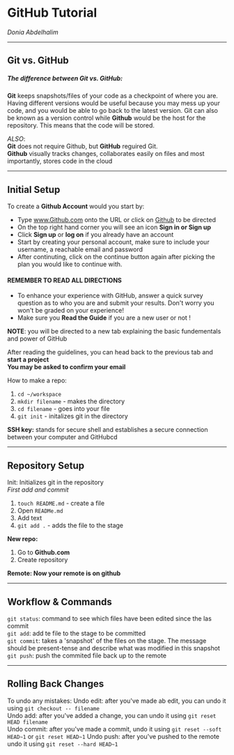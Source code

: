 # GitHub Tutorial

_Donia Abdelhalim_

---
## Git vs. GitHub
##### The difference between **Git vs. GitHub**:  
**Git** keeps snapshots/files of your code as a checkpoint of where you are. Having different versions would be useful because you may mess up your code, and you would be able to go back to the latest version. Git can also be known as a version control while **Github** would be the host for the repository. This means that the code will be stored. 

_ALSO_:  
**Git** does not require Github, but **GitHub** reguired Git.   
**Github** visually tracks changes, collaborates easily on files and most importantly, stores code in the cloud 


---
## Initial Setup

To create a **Github Account** would you start by:  
* Type www.Github.com onto the URL or click on [Github](https://github.com/) to be directed 
* On the top right hand corner you will see an icon **Sign in or Sign up**  
* Click **Sign up** or **log on** if you already have an account
* Start by creating your personal account, make sure to include your username, a reachable email and password
* After continuting, click on the continue button again after picking the plan you would like to continue with. 

#### **REMEMBER TO READ ALL DIRECTIONS**  
* To enhance your experience with GitHub, answer a quick survey question as to who you are and submit your results. Don't worry you won't be graded on your experience!
* Make sure you  **Read the Guide** if you are a new user or not !  

**NOTE**: you will be directed to a new tab explaining the basic fundementals and power of GitHub

After reading the guidelines, you can head back to the previous tab and **start a project**    
**You may be asked to confirm your email**  

How to make a repo:  
1. `cd ~/workspace`
2. `mkdir filename` - makes the directory
3. `cd filename` - goes into your file 
4. `git init` - initalizes git in the directory  

**SSH key:** stands for secure shell and establishes a secure connection between your computer and GitHubcd




---
## Repository Setup

Init: Initializes git in the repository  
_First add and commit_  
1. `touch README.md`  - create a file 
2. Open `READMe.md`
3. Add text
4. `git add .` - adds the file to the stage

**New repo:**  
1. Go to **Github.com**
2. Create repository  
 
**Remote: Now your remote is on github**

---
## Workflow & Commands

`git status`: command to see which files have been edited since the las commit  
`git add`: add te file to the stage to be committed  
`git commit`: takes a 'snapshot' of the files on the stage. The message should be present-tense and describe what was modified in this snapshot  
`git push`: push the commited file back up to the remote

---
## Rolling Back Changes   
To undo any mistakes: 
Undo edit: after you've made ab edit, you can undo it using `git checkout -- filename`  
Undo add: after you've added a change, you can undo it using `git reset HEAD filename`  
Undo commit: after you've made a commit, undo it using `git reset --soft HEAD~1` or `git reset HEAD~1`
Undo push: after you've pushed to the remote undo it using `git reset --hard HEAD~1`